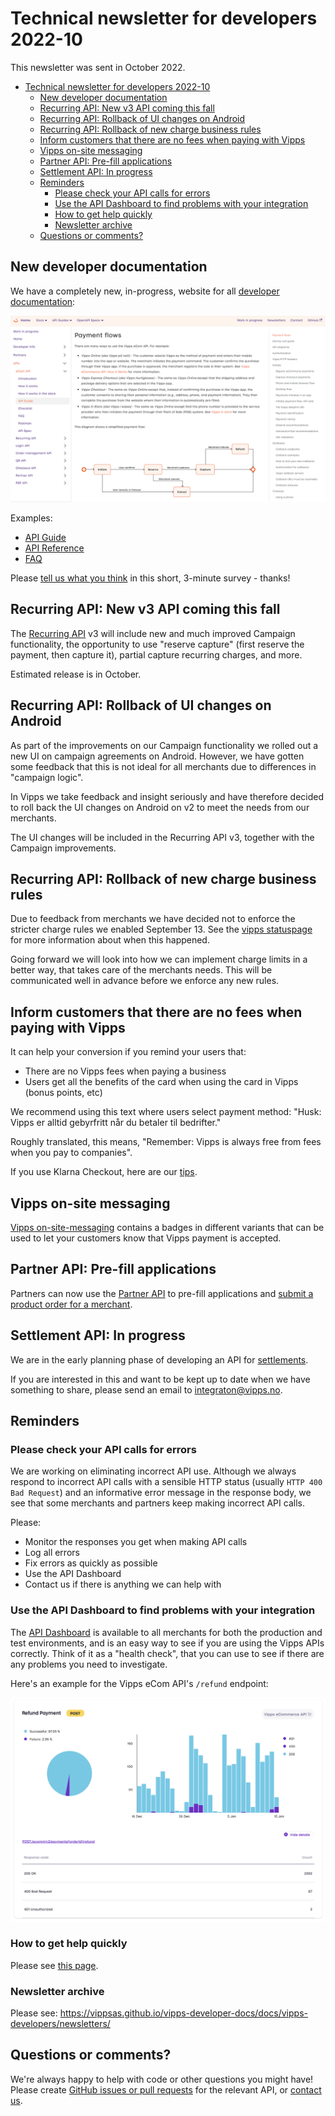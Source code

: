 <!-- START_METADATA
---
sidebar_position: 69
title: 2022-10
---
END_METADATA -->

# Technical newsletter for developers 2022-10

This newsletter was sent in October 2022.

<!-- START_TOC -->

- [Technical newsletter for developers 2022-10](#technical-newsletter-for-developers-2022-10)
  - [New developer documentation](#new-developer-documentation)
  - [Recurring API: New v3 API coming this fall](#recurring-api-new-v3-api-coming-this-fall)
  - [Recurring API: Rollback of UI changes on Android](#recurring-api-rollback-of-ui-changes-on-android)
  - [Recurring API: Rollback of new charge business rules](#recurring-api-rollback-of-new-charge-business-rules)
  - [Inform customers that there are no fees when paying with Vipps](#inform-customers-that-there-are-no-fees-when-paying-with-vipps)
  - [Vipps on-site messaging](#vipps-on-site-messaging)
  - [Partner API: Pre-fill applications](#partner-api-pre-fill-applications)
  - [Settlement API: In progress](#settlement-api-in-progress)
  - [Reminders](#reminders)
    - [Please check your API calls for errors](#please-check-your-api-calls-for-errors)
    - [Use the API Dashboard to find problems with your integration](#use-the-api-dashboard-to-find-problems-with-your-integration)
    - [How to get help quickly](#how-to-get-help-quickly)
    - [Newsletter archive](#newsletter-archive)
  - [Questions or comments?](#questions-or-comments)

<!-- END_TOC -->

## New developer documentation

We have a completely new, in-progress, website for all
[developer documentation](https://vippsas.github.io/vipps-developer-docs/):

![Vipps Developer Documentation](images/2022-09-vipps-developer-docs.png)

Examples:
* [API Guide](https://vippsas.github.io/vipps-developer-docs/docs/APIs/ecom-api)
* [API Reference](https://vippsas.github.io/vipps-developer-docs/api/ecom)
* [FAQ](https://vippsas.github.io/vipps-developer-docs/docs/APIs/ecom-api/vipps-ecom-api-faq)

Please
[tell us what you think](https://forms.office.com/r/8iZVibsM4m)
in this short, 3-minute survey - thanks!

## Recurring API: New v3 API coming this fall

The
[Recurring API](https://vippsas.github.io/vipps-developer-docs/docs/APIs/recurring-api)
v3 will include new and much improved Campaign functionality,
the opportunity to use "reserve capture" (first reserve the payment, then capture it),
partial capture recurring charges, and more.

Estimated release is in October.

## Recurring API: Rollback of UI changes on Android

As part of the improvements on our Campaign functionality we rolled out a new UI
on campaign agreements on Android. However, we have gotten some feedback that
this is not ideal for all merchants due to differences in "campaign logic".

In Vipps we take feedback and insight seriously and have therefore decided to
roll back the UI changes on Android on v2 to meet the needs from our merchants.

The UI changes will be included in the Recurring API v3, together with the
Campaign improvements.

## Recurring API: Rollback of new charge business rules

Due to feedback from merchants we have decided not to enforce the stricter charge rules we enabled September 13. See the [vipps statuspage](https://vipps.statuspage.io/incidents/n5xlxwz1yvbr) for more information about when this happened.

Going forward we will look into how we can implement charge limits in a better way, that takes care of the merchants needs. This will be communicated well in advance before we enforce any new rules.

## Inform customers that there are no fees when paying with Vipps

It can help your conversion if you remind your users that:

* There are no Vipps fees when paying a business
* Users get all the benefits of the card when using the card in Vipps (bonus points, etc)

We recommend using this text where users select payment method:
"Husk: Vipps er alltid gebyrfritt når du betaler til bedrifter."

Roughly translated, this means, "Remember: Vipps is always free from fees when you pay to companies".

If you use Klarna Checkout, here are our
[tips](https://github.com/vippsas/vipps-ecom-api/blob/master/vipps-ecom-api-faq.md#can-i-use-vipps-with-klarna-checkout).

## Vipps on-site messaging

[Vipps on-site-messaging](https://github.com/vippsas/vipps-checkout-api/blob/main/vipps-checkout-on-site-messaging.md)
contains a badges in different variants that can be used to let your customers
know that Vipps payment is accepted.

## Partner API: Pre-fill applications

Partners can now use the
[Partner API](https://github.com/vippsas/vipps-partner-api)
to pre-fill applications and
[submit a product order for a merchant](https://github.com/vippsas/vipps-partner-api/blob/main/vipps-partner-api.md#submit-a-product-order-for-a-merchant).

## Settlement API: In progress

We are in the early planning phase of developing an API for
[settlements](https://github.com/vippsas/vipps-developers/tree/master/settlements).

If you are interested in this and want to be kept up to date when we have
something to share, please send an email to integraton@vipps.no.

## Reminders

### Please check your API calls for errors

We are working on eliminating incorrect API use. Although we always respond to
incorrect API calls with a sensible HTTP status (usually `HTTP 400 Bad Request`)
and an informative error message in the response body, we see that some merchants
and partners keep making incorrect API calls.

Please:
- Monitor the responses you get when making API calls
- Log all errors
- Fix errors as quickly as possible
- Use the API Dashboard
- Contact us if there is anything we can help with

### Use the API Dashboard to find problems with your integration

The
[API Dashboard](https://github.com/vippsas/vipps-developers/blob/master/vipps-resources.md#api-dashboard)
is available to all merchants for both the production and test environments,
and is an easy way to see if you are using the Vipps APIs correctly.
Think of it as a "health check", that you can use to see if there are any
problems you need to investigate.

Here's an example for the Vipps eCom API's `/refund` endpoint:

![API Dashboard example](images/2021-02-api-dashboard-example.png)

### How to get help quickly

Please see
[this page](https://github.com/vippsas/vipps-developers/blob/master/contact.md).

### Newsletter archive

Please see: https://vippsas.github.io/vipps-developer-docs/docs/vipps-developers/newsletters/

## Questions or comments?

We're always happy to help with code or other questions you might have!
Please create [GitHub issues or pull requests](https://github.com/vippsas)
for the relevant API,
or [contact us](https://github.com/vippsas/vipps-developers/blob/master/contact.md).
